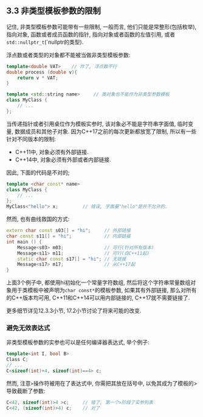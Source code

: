 ## 3.3 非类型模板参数的限制

记住, 非类型模板参数可能带有一些限制, 一般而言, 他们只能是常整形(包括枚举), 指向对象, 函数或者成员函数的指针, 指向对象或者函数的左值引用, 或者`std::nullptr_t`(`nullptr的类型). 

浮点数或者类型的对象都不能被当做非类型模板参数:

```cpp
template<double VAT>	// 炸了, 浮点数不行
double process (double v){
    return v * VAT;
}

template <std::string name>		// 类对象也不能作为非类型参数模板
class MyClass {
    // ...
};
```

当传递指针或者引用桌位作为模板实参时, 该对象必不能是字符串字面值, 临时变量, 数据成员和其他子对象. 因为C++17之前的每次更新都放宽了限制, 所以有一些针对不同版本的限制:

- C++11中, 对象必须有外部链接.
- C++14中, 对象必须有外部或者内部链接.

因此, 下面的代码是不对的;

```cpp
template <char const* name>
class MyClass {
    // ...
};
MyClass<"hello"> x;			// 错误, 字面量"hello"是并不允许的.
```

然而, 也有曲线救国的方式:

```cpp
extern char const s03[] = "hi";		// 外部链接
char const s11[] = "hi";			// 内部链接
int main () {
    Message<s03> m03;				// 可行(针对所有版本)
    Message<s11> m11;				// 可行(自C++11起)
    static char const s17[] = "hi";	// 无链接
    Message<s17> m17;				// 从C++17起
}
```

上面3个例子中, 都使用hi初始化一个常量字符数组, 然后将这个字符串常量数组对象用于类模板中被声明为`char const*`的模板参数, 如果其有外部链接, 那么对所有的C++版本均可用, C++11和C++14可以用内部链接的, C++17就不需要链接了.

更多细节详见12.3.3小节, 17.2小节讨论了将来可能的改变.



### 避免无效表达式

非类型模板参数的实参也可以是任何编译器表达式, 举个例子:

```cpp
template<int I, bool B>
Class C;
// ...
C<sizeof(int)+4, sizeof(int)==4> c;
```

然而, 注意`>`操作符被用在了表达式中, 你需把其放在括号中, 以免其成为了模板的>导致截断了参数:

```cpp
C<42, sizeof(int)>4 >c;		// 错了, 第一个>阶段了实参列表
C<42, (sizeof(int)>4) c;	// 对了
```